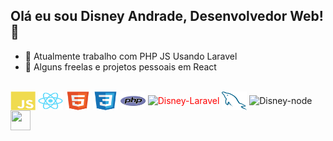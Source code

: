 ## Olá eu sou Disney Andrade, Desenvolvedor Web! 👋

- 🔭 Atualmente trabalho com PHP JS Usando Laravel 
- 🌱 Alguns freelas e projetos pessoais em React


<div style="display: inline_block"><br>
  <img align="center" alt="Disney-Js" height="30" width="40" src="https://raw.githubusercontent.com/devicons/devicon/master/icons/javascript/javascript-plain.svg">
  <img align="center" alt="Disney-React" height="30" width="40" src="https://raw.githubusercontent.com/devicons/devicon/master/icons/react/react-original.svg">
  <img align="center" alt="Disney-HTML" height="30" width="40" src="https://raw.githubusercontent.com/devicons/devicon/master/icons/html5/html5-original.svg">
  <img align="center" alt="Disney-CSS" height="30" width="40" src="https://raw.githubusercontent.com/devicons/devicon/master/icons/css3/css3-original.svg">
  <img align="center" alt="Disney-PHP" height="30" width="40" src="https://raw.githubusercontent.com/devicons/devicon/master/icons/php/php-original.svg">
  <img align="center" alt="Disney-Laravel" height="30" width="40" style="color: red;" src="https://cdn.jsdelivr.net/npm/simple-icons@v6/icons/laravel.svg">
  <img align="center" alt="Disney-mysql" height="30" width="40" src="https://raw.githubusercontent.com/devicons/devicon/master/icons/mysql/mysql-original.svg">
  <img align="center" alt="Disney-node" height="30" width="40" src="https://cdn.jsdelivr.net/gh/devicons/devicon/icons/nodejs/nodejs-original.svg">
  <img height="32" width="32" src="https://cdn.jsdelivr.net/npm/simple-icons@v12/icons/vue.svg" />
  
    

 
<div> 
 
  
</div>
